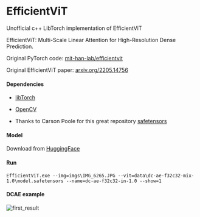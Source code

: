 # EfficientViT
Unofficial c++ LibTorch implementation of EfficientViT

EfficientViT: Multi-Scale Linear Attention for High-Resolution Dense Prediction.

Original PyTorch code: [mit-han-lab/efficientvit](https://github.com/mit-han-lab/efficientvit)

Original EfficientViT paper: [arxiv.org/2205.14756](https://arxiv.org/abs/2205.14756)

#### Dependencies 
- [libTorch](https://pytorch.org)

- [OpenCV](https://opencv.org/releases/) 

- Thanks to Carson Poole for this great repository [safetensors](https://github.com/carsonpo/safetensors.cpp)

#### Model
Download from [HuggingFace](https://huggingface.co/mit-han-lab/dc-ae-f32c32-mix-1.0/tree/main)

#### Run

    EfficientViT.exe --img=imgs\IMG_6265.JPG --vit=data\dc-ae-f32c32-mix-1.0\model.safetensors --name=dc-ae-f32c32-in-1.0 --show=1

#### DCAE example
![first_result](https://github.com/user-attachments/assets/3b04ff51-e071-418c-acfc-0c2f503c2138)






